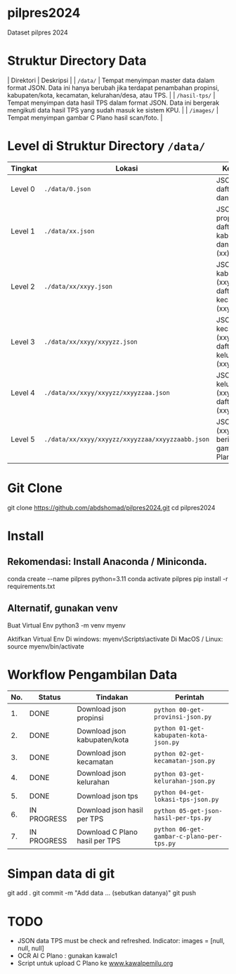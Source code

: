 # pilpres2024
Dataset pilpres 2024

# Struktur Directory Data

| Direktori   | Deskripsi           |
| `/data/`   | Tempat menyimpan master data dalam format JSON. Data ini hanya berubah jika terdapat penambahan propinsi, kabupaten/kota, kecamatan, kelurahan/desa, atau TPS. |
| `/hasil-tps/` | Tempat menyimpan data hasil TPS dalam format JSON. Data ini bergerak mengikuti data hasil TPS yang sudah masuk ke sistem KPU. |
| `/images/` | Tempat menyimpan gambar C Plano hasil scan/foto. |

# Level di Struktur Directory `/data/`

| Tingkat  | Lokasi                                      | Keterangan                                     |
|----------|---------------------------------------------|------------------------------------------------|
| Level 0  | `./data/0.json`                             | JSON berisi daftar propinsi dan kodenya        |
| Level 1  | `./data/xx.json`                            | JSON tiap propinsi berisi daftar kabupaten/kota dan kodenya (xx) |
| Level 2  | `./data/xx/xxyy.json`                      | JSON tiap kabupaten/kota (xxyy) berisi daftar kecamatannya (xxyy) |
| Level 3  | `./data/xx/xxyy/xxyyzz.json`               | JSON tiap kecamatan (xxyy) berisi daftar kelurahannya (xxyyzz) |
| Level 4  | `./data/xx/xxyy/xxyyzz/xxyyzzaa.json`      | JSON tiap kelurahan (xxyyzz) berisi daftar TPSnya (xxyyzzaa) |
| Level 5  | `./data/xx/xxyy/xxyyzz/xxyyzzaa/xxyyzzaabb.json` | JSON tiap TPS (xxyyzzaa) berisi URL gambar C Plano |

# Git Clone 
git clone https://github.com/abdshomad/pilpres2024.git
cd pilpres2024

# Install 

## Rekomendasi: Install Anaconda / Miniconda. 
conda create --name pilpres python=3.11
conda activate pilpres 
pip install -r requirements.txt 

## Alternatif, gunakan venv 
Buat Virtual Env 
python3 -m venv myenv

Aktifkan Virtual Env 
Di windows: myenv\Scripts\activate
Di MacOS / Linux: source myenv/bin/activate

# Workflow Pengambilan Data 

| No. | Status       | Tindakan                                | Perintah                              |
|-----|--------------|-----------------------------------------|---------------------------------------|
| 1.  | DONE         | Download json propinsi                  | `python 00-get-provinsi-json.py`      |
| 2.  | DONE         | Download json kabupaten/kota            | `python 01-get-kabupaten-kota-json.py`|
| 3.  | DONE         | Download json kecamatan                 | `python 02-get-kecamatan-json.py`     |
| 4.  | DONE         | Download json kelurahan                 | `python 03-get-kelurahan-json.py`     |
| 5.  | DONE         | Download json tps                       | `python 04-get-lokasi-tps-json.py`           |
| 6.  | IN PROGRESS  | Download json hasil per TPS             | `python 05-get-json-hasil-per-tps.py` |
| 7.  | IN PROGRESS  | Download C Plano hasil per TPS          | `python 06-get-gambar-c-plano-per-tps.py`    |

# Simpan data di git 
git add .
git commit -m "Add data ... (sebutkan datanya)"
git push

# TODO 
* JSON data TPS must be check and refreshed. Indicator: images = [null, null, null]
* OCR AI C Plano : gunakan kawalc1 
* Script untuk upload C Plano ke www.kawalpemilu.org 
